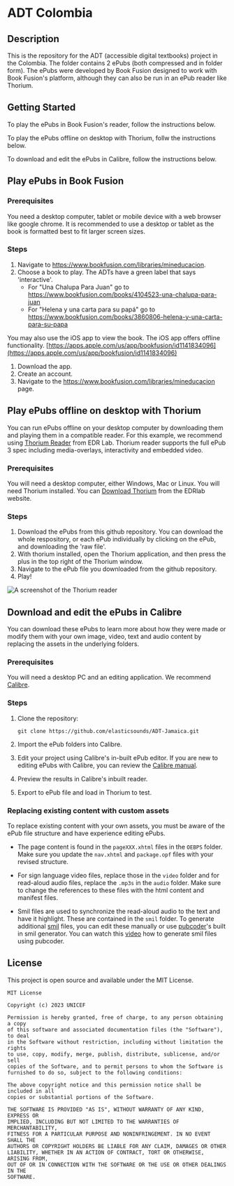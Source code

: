 # ADT Colombia

## Description

This is the repository for the ADT (accessible digital textbooks) project in the Colombia. The folder contains 2 ePubs (both compressed and in folder form). The ePubs were developed by Book Fusion designed to work with Book Fusion's platform, although they can also be run in an ePub reader like Thorium.

## Getting Started

To play the ePubs in Book Fusion's reader, follow the instructions below.

To play the ePubs offline on desktop with Thorium, follw the instructions below.

To download and edit the ePubs in Calibre, follow the instructions below.

## Play ePubs in Book Fusion

### Prerequisites

You need a desktop computer, tablet or mobile device with a web browser like google chrome. It is recommended to use a desktop or tablet as the book is formatted best to fit larger screen sizes.

### Steps

1. Navigate to https://www.bookfusion.com/libraries/mineducacion.
2. Choose a book to play. The ADTs have a green label that says 'interactive'.
   - For "Una Chalupa Para Juan" go to https://www.bookfusion.com/books/4104523-una-chalupa-para-juan 
   - For "Helena y una carta para su papá" go to https://www.bookfusion.com/books/3860806-helena-y-una-carta-para-su-papa

You may also use the iOS app to view the book. The iOS app offers offline functionality.
[https://apps.apple.com/us/app/bookfusion/id1141834096](https://apps.apple.com/us/app/bookfusion/id1141834096) 

1. Download the app.
2. Create an account.
3. Navigate to the https://www.bookfusion.com/libraries/mineducacion page.

## Play ePubs offline on desktop with Thorium

You can run ePubs offline on your desktop computer by downloading them and playing them in a compatible reader. For this example, we recommend using [Thorium Reader](https://www.edrlab.org/software/thorium-reader/) from EDR Lab. Thorium reader supports the full ePub 3 spec including media-overlays, interactivity and embedded video.

### Prerequisites

You will need a desktop computer, either Windows, Mac or Linux. You will need Thorium installed. You can [Download Thorium](https://www.edrlab.org/software/thorium-reader/) from the EDRlab website.

### Steps

1. Download the ePubs from this github repository. You can download the whole respository, or each ePub individually by clicking on the ePub, and downloading the 'raw file'.
4. With thorium installed, open the Thorium application, and then press the plus in the top right of the Thorium window.
5. Navigate to the ePub file you downloaded from the github repository.
6. Play!

![A screenshot of the Thorium reader](https://i.imgur.com/j2DlNsK.png)

## Download and edit the ePubs in Calibre

You can download these ePubs to learn more about how they were made or modify them with your own image, video, text and audio content by replacing the assets in the underlying folders.

### Prerequisites

You will need a desktop PC and an editing application. We recommend [Calibre](https://calibre-ebook.com/download).

### Steps

1. Clone the repository:
   ```
   git clone https://github.com/elasticsounds/ADT-Jamaica.git
   ```

2. Import the ePub folders into Calibre.
3. Edit your project using Calibre's in-built ePub editor. If you are new to editing ePubs with Calibre, you can review the [Calibre manual](https://manual.calibre-ebook.com/edit.html).
4. Preview the results in Calibre's inbuilt reader.
5. Export to ePub file and load in Thorium to test.

### Replacing existing content with custom assets

To replace existing content with your own assets, you must be aware of the ePub file structure and have experience editing ePubs. 

- The page content is found in the ```pageXXX.xhtml``` files in the ```OEBPS``` folder. Make sure you update the ```nav.xhtml``` and ```package.opf``` files with your revised structure.
  
- For sign language video files, replace those in the ```video``` folder and for read-aloud audio files, replace the ```.mp3s``` in the ```audio``` folder. Make sure to change the references to these files with the html content and manifest files.
  
- Smil files are used to synchronize the read-aloud audio to the text and have it highlight. These are contained in the ```smil``` folder. To generate additional [smil](https://www.albertopettarin.it/blog/2014/08/02/how-to-create-epub-3-read-aloud-ebooks.html) files, you can edit these manually or use [pubcoder](https://pubcoder.com/)'s built in smil generator. You can watch this [video](https://www.youtube.com/watch?v=lD61p9nOEpo) how to generate smil files using pubcoder.

## License

This project is open source and available under the MIT License.

```
MIT License

Copyright (c) 2023 UNICEF

Permission is hereby granted, free of charge, to any person obtaining a copy
of this software and associated documentation files (the "Software"), to deal
in the Software without restriction, including without limitation the rights
to use, copy, modify, merge, publish, distribute, sublicense, and/or sell
copies of the Software, and to permit persons to whom the Software is
furnished to do so, subject to the following conditions:

The above copyright notice and this permission notice shall be included in all
copies or substantial portions of the Software.

THE SOFTWARE IS PROVIDED "AS IS", WITHOUT WARRANTY OF ANY KIND, EXPRESS OR
IMPLIED, INCLUDING BUT NOT LIMITED TO THE WARRANTIES OF MERCHANTABILITY,
FITNESS FOR A PARTICULAR PURPOSE AND NONINFRINGEMENT. IN NO EVENT SHALL THE
AUTHORS OR COPYRIGHT HOLDERS BE LIABLE FOR ANY CLAIM, DAMAGES OR OTHER
LIABILITY, WHETHER IN AN ACTION OF CONTRACT, TORT OR OTHERWISE, ARISING FROM,
OUT OF OR IN CONNECTION WITH THE SOFTWARE OR THE USE OR OTHER DEALINGS IN THE
SOFTWARE.
```
